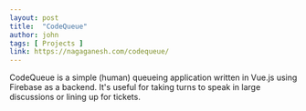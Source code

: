 ```yaml
---
layout: post
title:  "CodeQueue"
author: john
tags: [ Projects ]
link: https://nagaganesh.com/codequeue/
---
```


CodeQueue is a simple (human) queueing application written in Vue.js using Firebase as a backend. It's useful for taking turns to speak in large discussions or lining up for tickets.